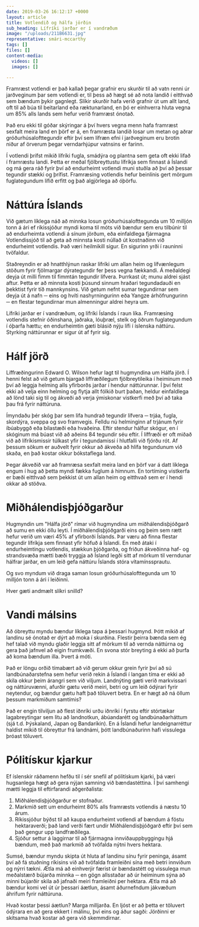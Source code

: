 ```yaml
---
date: 2019-03-26 16:12:17 +0000
layout: article
title: Votlendið og hálfa jörðin
sub_heading: Lífríki jarðar er í vandræðum
image: "/uploads/211B6631.jpg"
representative: smári-mccarthy
tags: []
files: []
content-media:
  videos: []
  images: []

---
```

Framræst votlendi er það kallað þegar grafnir eru skurðir til að vatn renni úr jarðveginum þar sem votlendi er, til þess að hægt sé að nota landið í eitthvað sem bændum þykir gagnlegt. Slíkir skurðir hafa verið grafnir út um allt land, oft til að búa til beitarland eða ræktunarland, en þó er einhverra hluta vegna um 85% alls lands sem hefur verið framræst ónotað.

Það eru ekki til góðar skýringar á því hvers vegna menn hafa framræst sexfalt meira land en þörf er á, en framræsta landið losar um metan og aðrar gróðurhúsalofttegundir eftir því sem lífræn efni í jarðveginum eru brotin niður af örverum þegar verndarhjúpur vatnsins er farinn.

Í votlendi þrífst mikið lífríki fugla, smádýra og plantna sem geta oft ekki lifað í framræstu landi. Þetta er meðal fjölbreyttustu lífríkja sem finnast á Íslandi og má gera ráð fyrir því að endurheimt votlendi muni stuðla að því að þessar tegundir stækki og þrífist. Framræsing votlendis hefur beinlínis gert mörgum fuglategundum lífið erfitt og það algjörlega að óþörfu.

# Náttúra Íslands

Við gætum líklega náð að minnka losun gróðurhúsalofttegunda um 10 milljón tonn á ári ef ríkissjóður myndi koma til móts við bændur sem eru tilbúnir til að endurheimta votlendi á sínum jörðum, eða einfaldlega fjármagna Votlendissjóð til að geta að minnsta kosti núllað út kostnaðinn við endurheimt votlendis. Það væri heilmikill sigur. En sigurinn yrði í rauninni tvöfaldur.

Staðreyndin er að hnatthlýnun raskar lífríki um allan heim og lífvænlegum stöðum fyrir fjölmargar dýrategundir fer þess vegna fækkandi. Á meðaldegi deyja út milli fimm til fimmtán tegundir lífvera. Þurrkast út; munu aldrei sjást aftur. Þetta er að minnsta kosti þúsund sinnum hraðari tegundadauði en þekktist fyrir tíð mannkynsins. Við getum nefnt sumar tegundirnar sem deyja út á nafn ─ eins og hvíti nashyrningurinn eða Yangze árhöfrungurinn ─ en flestar tegundirnar mun almenningur aldrei heyra um.

Lífríki jarðar er í vandræðum, og lífríki Íslands í raun líka. Framræsing votlendis stefnir óðinshana, jaðraka, lóuþræl, stelk og öðrum fuglategundum í óþarfa hættu; en endurheimtin gæti blásið nýju lífi í íslenska náttúru. Styrking náttúrunnar er sigur út af fyrir sig.

# Hálf jörð

Líffræðingurinn Edward O. Wilson hefur lagt til hugmyndina um Hálfa jörð. Í henni felst að við getum bjargað líffræðilegum fjölbreytileika í heiminum með því að leggja helming alls yfirborðs jarðar í hendur náttúrunnar. Í því felst ekki að velja einn helming og flytja allt fólkið burt þaðan, heldur einfaldlega að lönd taki sig til og ákveði að verja ýmiskonar vistkerfi með því að taka þau frá fyrir náttúruna.

Ímyndaðu þér skóg þar sem lifa hundrað tegundir lífvera ─ trjáa, fugla, skordýra, sveppa og svo framvegis. Felldu nú helminginn af trjánum fyrir íbúabyggð eða bílastæði eða hvaðeina. Eftir stendur hálfur skógur, en í skóginum má búast við að aðeins 84 tegundir séu eftir. Í líffræði er oft miðað við að lífríkismissir túlkast yfir í tegundamissi í hlutfalli við fjórðu rót. Af þessum sökum er auðvelt fyrir okkur að ákveða að hlífa tegundunum við skaða, en það kostar okkur bókstaflega land.

Þegar ákveðið var að framræsa sexfalt meira land en þörf var á datt líklega engum í hug að þetta myndi fækka fuglum á himnum. En tortíming vistkerfa er bæði eitthvað sem þekkist út um allan heim og eitthvað sem er í hendi okkar að stöðva.

# Miðhálendisþjóðgarður

Hugmyndin um "Hálfa jörð" rímar við hugmyndina um miðhálendisþjóðgarð að sumu en ekki öllu leyti. Í miðhálendisþjóðgarði eins og þeim sem rætt hefur verið um væri 45% af yfirborði Íslands. Þar væru að finna flestar tegundir lífríkja sem finnast yfir höfuð á Íslandi. En með átaki í endurheimtingu votlendis, stækkun þjóðgarða, og friðun ákveðinna haf- og strandsvæða mætti bæði tryggja að Ísland legði sitt af mörkum til verndunar hálfrar jarðar, en um leið gefa náttúru Íslands stóra vítamínssprautu.

Og svo myndum við draga saman losun gróðurhúsalofttegunda um 10 milljón tonn á ári í leiðinni.

Hver gæti andmælt slíkri snilld?

# Vandi málsins

Að óbreyttu myndu bændur líklega tapa á þessari hugmynd. Þótt mikið af landinu sé ónotað er dýrt að moka í skurðina. Flestir þeirra bænda sem ég hef talað við myndu glaðir leggja sitt af mörkum til að vernda náttúrna og gera það jafnvel að eigin frumkvæði. En svona stór breyting á ekki að þurfa að koma bændum illa. Þvert á móti.

Það er löngu orðið tímabært að við gerum okkur grein fyrir því að sú landbúnaðarstefna sem hefur verið rekin á Íslandi í langan tíma er ekki að skila okkur þeim árangri sem við viljum. Landnýting gæti verið markvissari og náttúruvænni, afurðir gætu verið meiri, betri og um leið ódýrari fyrir neytendur, og bændur gætu haft það töluvert betra. En er hægt að ná öllum þessum markmiðum samtímis?

Það er engin tilviljun að flest iðnríki urðu iðnríki í fyrstu eftir stórtækar lagabreytingar sem litu að landnotkun, ábúandarétt og landbúnaðarháttum (sjá t.d. Þýskaland, Japan og Bandaríkin). En á Íslandi hefur landeignarréttur haldist mikið til óbreyttur frá landnámi, þótt landbúnaðurinn hafi vissulega þróast töluvert.

# Pólitískur kjarkur

Ef íslenskir ráðamenn hefðu til í sér snefil af pólitískum kjarki, þá væri hugsanlega hægt að gera nýjan samning við bændastéttina. Í því samhengi mætti leggja til eftirfarandi aðgerðalista:

1. Miðhálendisþjóðgarður er stofnaður.
2. Markmið sett um endurheimt 80% alls framræsts votlendis á næstu 10 árum.
3. Ríkissjóður býðst til að kaupa endurheimt votlendi af bændum á föstu hektaraverði; það land verði fært undir Miðhálendisþjóðgarð eftir því sem það gengur upp landfræðilega.
4. Sjóður settur á laggirnar til að fjármagna innviðauppbyggingu hjá bændum, með það markmið að tvöfalda nýtni hvers hektara.

Sumsé, bændur myndu skipta út hluta af landinu sínu fyrir peninga, ásamt því að fá stuðning ríkisins við að tvöfalda framleiðni sína með betri innviðum og nýrri tækni. Ætla má að einhverjir færist úr bændastétt og vissulega mun meðalstærð bújarða minnka ─ en gögn allsstaðar að úr heiminum sýna að minni bújarðir skila að jafnaði meiri framleiðni per hektara. Ætla má að bændur komi vel út úr þessari áætlun, ásamt áðurnefndum jákvæðum áhrifum fyrir náttúruna.

Hvað kostar þessi áætlun? Marga milljarða. En ljóst er að þetta er töluvert ódýrara en að gera ekkert í málinu, því eins og áður sagði: Jörðinni er skítsama hvað kostar að gera við skemmdirnar.